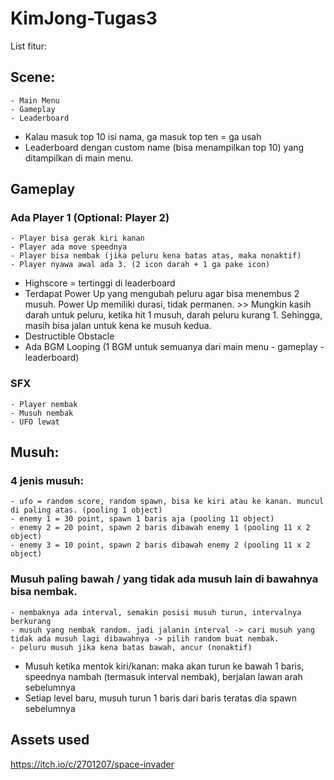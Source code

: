 # KimJong-Tugas3

List fitur:

## Scene:
	- Main Menu
	- Gameplay
	- Leaderboard
- Kalau masuk top 10 isi nama, ga masuk top ten = ga usah
- Leaderboard dengan custom name (bisa menampilkan top 10) yang ditampilkan di main menu.

## Gameplay
### Ada Player 1 (Optional: Player 2)
	- Player bisa gerak kiri kanan
	- Player ada move speednya
	- Player bisa nembak (jika peluru kena batas atas, maka nonaktif)
	- Player nyawa awal ada 3. (2 icon darah + 1 ga pake icon)
- Highscore = tertinggi di leaderboard
- Terdapat Power Up yang mengubah peluru agar bisa menembus 2 musuh. Power Up memiliki durasi, tidak permanen. >> Mungkin kasih darah untuk peluru, ketika hit 1 musuh, darah peluru kurang 1. Sehingga, masih bisa jalan untuk kena ke musuh kedua.
- Destructible Obstacle
- Ada BGM Looping (1 BGM untuk semuanya dari main menu - gameplay - leaderboard)
### SFX
	- Player nembak
	- Musuh nembak
	- UFO lewat

## Musuh:
### 4 jenis musuh:
	- ufo = random score, random spawn, bisa ke kiri atau ke kanan. muncul di paling atas. (pooling 1 object)
	- enemy 1 = 30 point, spawn 1 baris aja (pooling 11 object)
	- enemy 2 = 20 point, spawn 2 baris dibawah enemy 1 (pooling 11 x 2 object)
	- enemy 3 = 10 point, spawn 2 baris dibawah enemy 2 (pooling 11 x 2 object)
### Musuh paling bawah / yang tidak ada musuh lain di bawahnya bisa nembak.
	- nembaknya ada interval, semakin posisi musuh turun, intervalnya berkurang
	- musuh yang nembak random. jadi jalanin interval -> cari musuh yang tidak ada musuh lagi dibawahnya -> pilih random buat nembak.
	- peluru musuh jika kena batas bawah, ancur (nonaktif)
- Musuh ketika mentok kiri/kanan: maka akan turun ke bawah 1 baris, speednya nambah (termasuk interval nembak), berjalan lawan arah sebelumnya
- Setiap level baru, musuh turun 1 baris dari baris teratas dia spawn sebelumnya

## Assets used
https://itch.io/c/2701207/space-invader
